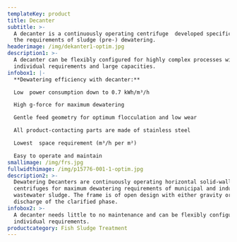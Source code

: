 ```yaml
---
templateKey: product
title: Decanter
subtitle: >-
  A decanter is a continuously operating centrifuge  developed specifically for
  the requirements of sludge (pre-) dewatering. 
headerimage: /img/dekanter1-optim.jpg
description1: >-
  A decanter can be flexibly configured for highly complex processes with
  individual requirements and large capacities.
infobox1: |-
  **Dewatering efficiency with decanter:**

  Low  power consumption down to 0.7 kWh/m³/h

  High g-force for maximum dewatering 

  Gentle feed geometry for optimum flocculation and low wear 

  All product-contacting parts are made of stainless steel 

  Lowest  space requirement (m³/h per m²)

  Easy to operate and maintain
smallimage: /img/frs.jpg
fullwidthimage: /img/p15776-001-1-optim.jpg
description2: >-
  Dewatering Decanters are continuously operating horizontal solid-wall bowl
  centrifuges for maximum dewatering requirements of municipal and industrial
  wastewater sludge. The frame is of open design with either gravity or pressure
  discharge of the clarified phase.
infobox2: >-
  A decanter needs little to no maintenance and can be flexibly configured for
  individual requirements.
productcategory: Fish Sludge Treatment
---
```


